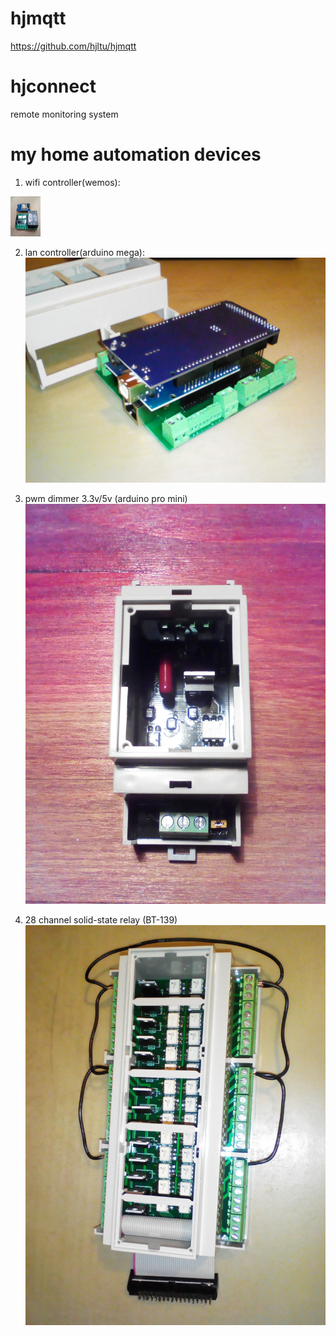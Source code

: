 # hjmqtt
https://github.com/hjltu/hjmqtt

# hjconnect
remote monitoring system

# my home automation devices
1. wifi controller(wemos):
<img src="img/wemos.jpg" width="48">

2. lan controller(arduino mega):
![Alt Text](img/mega.jpg)

3. pwm dimmer 3.3v/5v (arduino pro mini)
![Alt Text](img/pwm-dimmer.jpg)

4. 28 channel solid-state relay (BT-139)
![Alt Text](img/28-channel.jpg)
